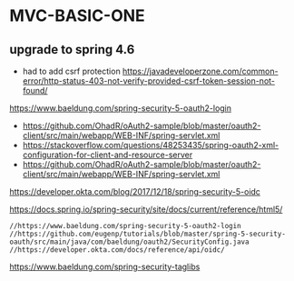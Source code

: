 # MVC-BASIC-ONE


## upgrade to spring 4.6

* had to add csrf protection <https://javadeveloperzone.com/common-error/http-status-403-not-verify-provided-csrf-token-session-not-found/>

https://www.baeldung.com/spring-security-5-oauth2-login


* https://github.com/OhadR/oAuth2-sample/blob/master/oauth2-client/src/main/webapp/WEB-INF/spring-servlet.xml
* https://stackoverflow.com/questions/48253435/spring-oauth2-xml-configuration-for-client-and-resource-server
* https://github.com/OhadR/oAuth2-sample/blob/master/oauth2-client/src/main/webapp/WEB-INF/spring-servlet.xml

https://developer.okta.com/blog/2017/12/18/spring-security-5-oidc

https://docs.spring.io/spring-security/site/docs/current/reference/html5/


    //https://www.baeldung.com/spring-security-5-oauth2-login
    //https://github.com/eugenp/tutorials/blob/master/spring-5-security-oauth/src/main/java/com/baeldung/oauth2/SecurityConfig.java
    //https://developer.okta.com/docs/reference/api/oidc/


https://www.baeldung.com/spring-security-taglibs